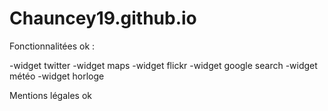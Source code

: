 # Chauncey19.github.io

Fonctionnalitées ok :

-widget twitter
-widget maps
-widget flickr
-widget google search
-widget météo
-widget horloge


Mentions légales ok

